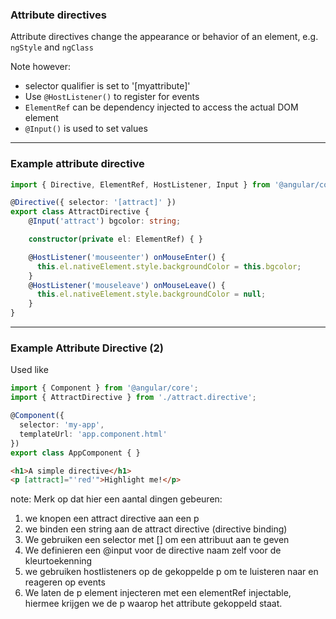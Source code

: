 ### Attribute directives

Attribute directives change the appearance or behavior of an element, e.g. `ngStyle` and `ngClass`

Note however:
* selector qualifier is set to '[myattribute]'
* Use `@HostListener()` to register for events
* `ElementRef` can be dependency injected to access the actual DOM element
* `@Input()` is used to set values

---

###  Example attribute directive

```ts
import { Directive, ElementRef, HostListener, Input } from '@angular/core';

@Directive({ selector: '[attract]' })
export class AttractDirective {
    @Input('attract') bgcolor: string;

    constructor(private el: ElementRef) { }

    @HostListener('mouseenter') onMouseEnter() {
      this.el.nativeElement.style.backgroundColor = this.bgcolor;
    }
    @HostListener('mouseleave') onMouseLeave() {
      this.el.nativeElement.style.backgroundColor = null;
    }
}
```

---

### Example Attribute Directive (2)

Used like

```ts
import { Component } from '@angular/core';
import { AttractDirective } from './attract.directive';

@Component({
  selector: 'my-app',
  templateUrl: 'app.component.html'
})
export class AppComponent { }
```

```html
<h1>A simple directive</h1>
<p [attract]="'red'">Highlight me!</p>
```

note: Merk op dat hier een aantal dingen gebeuren: 
1. we knopen een attract directive aan een p
2. we binden een string aan de attract directive (directive binding)
3. We gebruiken een selector met [] om een attribuut aan te geven
4. We definieren een @input voor de directive naam zelf voor de kleurtoekenning
5. we gebruiken hostlisteners op de gekoppelde p om te luisteren naar en reageren op 
events
6. We laten de p element injecteren met een elementRef injectable, hiermee krijgen we
de p waarop het attribute gekoppeld staat. 

